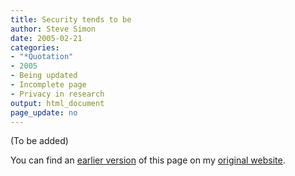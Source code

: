 ```yaml
---
title: Security tends to be
author: Steve Simon
date: 2005-02-21
categories:
- "*Quotation"
- 2005
- Being updated
- Incomplete page
- Privacy in research
output: html_document
page_update: no
---
```


(To be added)

<!---More--->

You can find an [earlier version][sim1] of this page on my [original website][sim2].

[sim1]: http://www.pmean.com/02/stopearly.html
[sim2]: http://www.pmean.com/original_site.html
